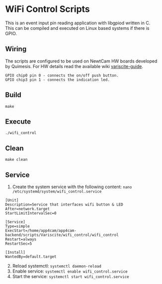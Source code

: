# WiFi Control Scripts

This is an event input pin reading application with libgpiod written in C.  
This can be compiled
and executed on Linux based systems if there is GPIO.

## Wiring

The scripts are configured to be used on NewtCam HW boards developed by Quimesis. For HW details read the available wiki [variscite-guide](https://git.list.lu/host/mechatronics/app4cam-frontend/-/wikis/variscite-guide).

```
GPIO chip0 pin 0 - connects the on/off push button.
GPIO chip3 pin 1 - connects the indication led.
```

## Build

```
make
```

## Execute

```
./wifi_control
```

## Clean

```
make clean
```

## Service

1. Create the system service with the following content: `nano /etc/systemd/system/wifi_control.service`

```
[Unit]
Description=Service that interfaces wifi button & LED
After=network.target
StartLimitIntervalSec=0

[Service]
Type=simple
ExecStart=/home/app4cam/app4cam-backend/scripts/Variscite/wifi_control/wifi_control
Restart=always
RestartSec=5

[Install]
WantedBy=default.target
```

2. Reload systemctl: `systemctl daemon-reload`
3. Enable service: `systemctl enable wifi_control.service`
4. Start the service: `systemctl start wifi_control.service`
